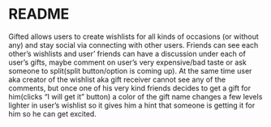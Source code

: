 # README

Gifted allows users to create wishlists for all kinds of occasions (or without any) and stay social via connecting with other users. Friends can see each other’s wishlists and user’ friends can have a discussion under each of user’s gifts, maybe comment on user’s very expensive/bad taste or ask someone to split(split button/option is coming up). At the same time user aka creator of the wishlist aka gift receiver cannot see any of the comments, but once one of his very kind friends decides to get a gift for him(clicks “I will get it” button) a color of the gift name changes a few levels lighter in user’s wishlist so it gives him a hint that someone is getting it for him so he can get excited.
